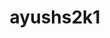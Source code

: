 ---
title: ayushs2k1
github: https://github.com/ayushs2k1
mode: dark
transition: 1s
score: 69.5
archetype:
- Descriptive
---